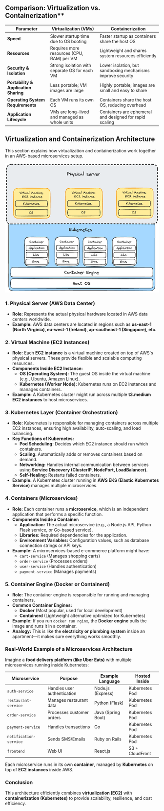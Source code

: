 
## Comparison: Virtualization vs. Containerization**

| Parameter                     | Virtualization (VMs) | Containerization |
|--------------------------------|----------------------|------------------|
| **Speed**                      | Slower startup time due to OS booting | Faster startup as containers share the host OS |
| **Resources**                  | Requires more resources (CPU, RAM) per VM | Lightweight and shares system resources efficiently |
| **Security & Isolation**        | Strong isolation with separate OS for each VM | Lower isolation, but sandboxing mechanisms improve security |
| **Portability & Application Sharing** | Less portable; VM images are large | Highly portable; images are small and easy to share |
| **Operating System Requirements** | Each VM runs its own OS | Containers share the host OS, reducing overhead |
| **Application Lifecycle**       | VMs are long-lived and managed as whole units | Containers are ephemeral and designed for rapid scaling |

## Virtualization and Containerization Architecture

This section explains how virtualization and containerization work together in an AWS-based microservices setup.

![Virtualization and Containerization example ](./images/VirtualizationVsContainerization.png)

### **1. Physical Server (AWS Data Center)**
- **Role:** Represents the actual physical hardware located in AWS data centers worldwide.
- **Example:** AWS data centers are located in regions such as **us-east-1 (North Virginia), eu-west-1 (Ireland), ap-southeast-1 (Singapore), etc.**

### **2. Virtual Machine (EC2 Instances)**
- **Role:** Each **EC2 instance** is a virtual machine created on top of AWS's physical servers. These provide flexible and scalable computing resources.
- **Components Inside EC2 Instance:**
  - **OS (Operating System):** The guest OS inside the virtual machine (e.g., Ubuntu, Amazon Linux).
  - **Kubernetes (Worker Node):** Kubernetes runs on EC2 instances and manages containers.
- **Example:** A Kubernetes cluster might run across multiple **t3.medium EC2 instances** to host microservices.

### **3. Kubernetes Layer (Container Orchestration)**
- **Role:** Kubernetes is responsible for managing containers across multiple EC2 instances, ensuring high availability, auto-scaling, and load balancing.
- **Key Functions of Kubernetes:**
  - **Pod Scheduling:** Decides which EC2 instance should run which containers.
  - **Scaling:** Automatically adds or removes containers based on demand.
  - **Networking:** Handles internal communication between services using **Service Discovery (ClusterIP, NodePort, LoadBalancer).**
  - **Self-Healing:** Restarts failed containers.
- **Example:** A Kubernetes cluster running in **AWS EKS (Elastic Kubernetes Service)** manages multiple microservices.

### **4. Containers (Microservices)**
- **Role:** Each container runs a **microservice**, which is an independent application that performs a specific function.
- **Components Inside a Container:**
  - **Application:** The actual microservice (e.g., a Node.js API, Python Flask service, or Go-based service).
  - **Libraries:** Required dependencies for the application.
  - **Environment Variables:** Configuration values, such as database connection strings or API keys.
- **Example:** A microservices-based e-commerce platform might have:
  - `cart-service` (Manages shopping carts)
  - `order-service` (Processes orders)
  - `user-service` (Handles authentication)
  - `payment-service` (Manages payments)

### **5. Container Engine (Docker or Containerd)**
- **Role:** The container engine is responsible for running and managing containers.
- **Common Container Engines:**
  - **Docker** (Most popular, used for local development)
  - **Containerd** (Lightweight alternative optimized for Kubernetes)
- **Example:** If you run `docker run nginx`, the **Docker engine** pulls the image and runs it in a container.
- **Analogy:** This is like the **electricity or plumbing system** inside an apartment—it makes sure everything works smoothly.

### **Real-World Example of a Microservices Architecture**
Imagine a **food delivery platform (like Uber Eats)** with multiple microservices running inside Kubernetes:

| **Microservice** | **Purpose** | **Example Language** | **Hosted Inside** |
|-----------------|-------------|----------------------|-------------------|
| `auth-service` | Handles user authentication | Node.js (Express) | Kubernetes Pod |
| `restaurant-service` | Manages restaurant data | Python (Flask) | Kubernetes Pod |
| `order-service` | Processes customer orders | Java (Spring Boot) | Kubernetes Pod |
| `payment-service` | Handles transactions | Go | Kubernetes Pod |
| `notification-service` | Sends SMS/Emails | Ruby on Rails | Kubernetes Pod |
| `frontend` | Web UI | React.js | S3 + CloudFront |

Each microservice runs in its own **container**, managed by **Kubernetes** on top of **EC2 instances** inside AWS.

### **Conclusion**
This architecture efficiently combines **virtualization (EC2)** with **containerization (Kubernetes)** to provide scalability, resilience, and cost efficiency.

